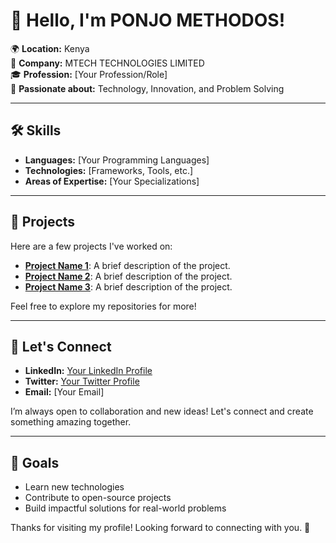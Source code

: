 # 👋 Hello, I'm PONJO METHODOS!

🌍 **Location:** Kenya  
💼 **Company:** MTECH TECHNOLOGIES LIMITED  
🎓 **Profession:** [Your Profession/Role]  
🚀 **Passionate about:** Technology, Innovation, and Problem Solving

---

## 🛠️ Skills

- **Languages:** [Your Programming Languages]
- **Technologies:** [Frameworks, Tools, etc.]
- **Areas of Expertise:** [Your Specializations]

---

## 🌟 Projects

Here are a few projects I've worked on:

- **[Project Name 1](link-to-your-project)**: A brief description of the project.
- **[Project Name 2](link-to-your-project)**: A brief description of the project.
- **[Project Name 3](link-to-your-project)**: A brief description of the project.

Feel free to explore my repositories for more!

---

## 🤝 Let's Connect

- **LinkedIn:** [Your LinkedIn Profile](link-to-your-linkedin)
- **Twitter:** [Your Twitter Profile](link-to-your-twitter)
- **Email:** [Your Email]

I’m always open to collaboration and new ideas! Let's connect and create something amazing together. 

---

## 🎯 Goals

- Learn new technologies
- Contribute to open-source projects
- Build impactful solutions for real-world problems

Thanks for visiting my profile! Looking forward to connecting with you. 👀
